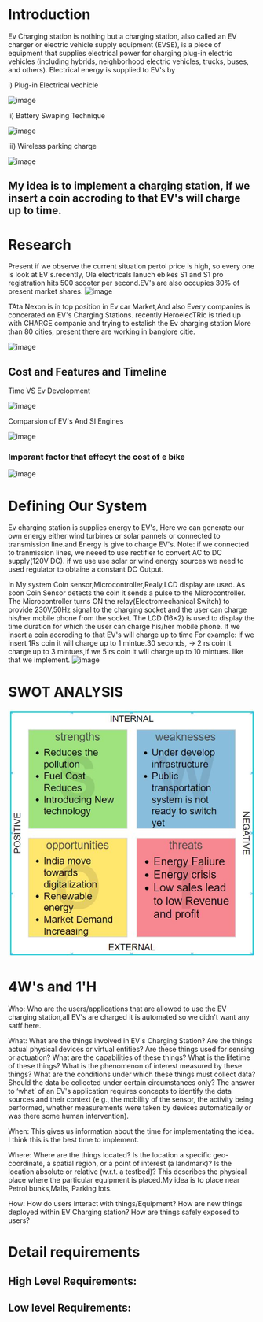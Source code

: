 # Introduction 
Ev Charging station is nothing but a charging station, also called an EV charger or electric vehicle supply equipment (EVSE), is a piece of equipment that supplies electrical power for charging plug-in electric vehicles (including hybrids, neighborhood electric vehicles, trucks, buses, and others).
Electrical energy is supplied to EV's by

i) Plug-in Electrical vechicle

![image](https://upload.wikimedia.org/wikipedia/commons/thumb/7/72/Electric_car_charging_%28ACEA_terminology%29.svg/1920px-Electric_car_charging_%28ACEA_terminology%29.svg.png)

ii) Battery Swaping Technique

![image](https://img.etimg.com/thumb/width-1200,height-900,imgsize-178997,resizemode-1,msid-79874332/industry/auto/auto-news/sun-mobility-aims-to-set-up-100-battery-swapping-stations-in-bengaluru-by-2021-end.jpg)

iii) Wireless parking charge

![image](https://upload.wikimedia.org/wikipedia/commons/thumb/f/fc/Electric_car_wireless_parking_charge_closeup.jpg/1920px-Electric_car_wireless_parking_charge_closeup.jpg)

## My idea is to implement a charging station, if we insert a coin accroding to that EV's will charge up to time. 

# Research
Present if we observe the current situation pertol price is high, so every one is look at EV's.recently, Ola electricals lanuch ebikes S1 and S1 pro registration hits 500 scooter per second.EV's are also occupies 30% of present market shares.
![image](https://www.91-cdn.com/hub/wp-content/uploads/2021/11/electric-car-sales-india-fy-2021-2022.jpg)

TAta Nexon is in top position in Ev car Market,And also Every companies is concerated on EV's Charging Stations.
recently HeroelecTRic is tried up with CHARGE companie and trying to estalish the Ev charging station More than 80 cities, present there are working in banglore citie.

![image](https://img1.wsimg.com/isteam/ip/33245bb6-f268-41f8-a23c-2678092e05a0/WhatsApp%20Image%202020-01-18%20at%2011.11.46%20AM.jpeg)

## Cost and Features and Timeline
Time VS Ev Development

![image ](https://www.researchgate.net/publication/345392256/figure/fig1/AS:1014645091491840@1618921649434/Historical-timeline-of-the-development-of-EV-HEV.png)

Comparsion of EV's And SI Engines

![image](https://i2.wp.com/evduniya.com/wp-content/uploads/2020/04/Example-of-Cost-of-Running-an-Electric-Vehicle-in-India.png?w=800&ssl=1)

### Imporant factor that effecyt the cost of e bike

![image](https://image.cnbcfm.com/api/v1/image/106315306-157772330676720191230_timeline_of_market_development.png?v=1577723332&w=720&h=405)

# Defining Our System
Ev charging station is supplies energy to EV's, Here we can generate our own energy either wind turbines or solar pannels or connected to transmission line.and  Energy is give to charge EV's.
Note: if we connected to tranmission lines, we neeed to use rectifier to convert AC to DC supply(120V DC). if we use use solar or wind energy sources we need to used regulator to obtaine a constant DC Output.

In My system Coin sensor,Microcontroller,Realy,LCD display are used.
As soon Coin Sensor detects the coin it sends a pulse to the Microcontroller. The Microcontroller turns ON the relay(Electromechanical Switch) to provide 230V,50Hz signal to the charging socket and the user can charge his/her mobile phone from the socket. The LCD (16×2) is used to display the time duration for which the user can charge his/her mobile phone.
If we insert a coin accroding to that EV's will charge up to time
For example:
if we insert 1Rs coin it will charge up to 1 mintue.30 seconds, -> 2 rs coin it charge up to 3 mintues,if we 5 rs coin  it will charge up to 10 mintues. like that we implement.
![image](https://resources.altium.com/sites/default/files/inline-images/migrate/aHViPTY1NjQ2JmNtZD1pdGVtZWRpdG9yaW1hZ2UmZmlsZW5hbWU9aXRlbWVkaXRvcmltYWdlXzVhNDZiYzM2YTI4ZTcuanBnJnZlcnNpb249MDAwMCZzaWc9MGU2ZTg5ZmZkYWVmMWYwODc2MmYwNzUzZjI2YmUyM2E%25253D)

# SWOT ANALYSIS

![image](https://github.com/Vamsi-Mudineti/M1_app_Wireless-Waterlevel-Controller/blob/main/swot.png?raw=true)

# 4W's and 1'H
Who:
Who are the users/applications that are allowed to use the EV charging station,all EV's are charged it is automated so  we didn't want any satff here. 

What:
What are the things involved in EV's Charging Station? Are the things actual physical devices or virtual entities? Are these things used for sensing or actuation? What are the capabilities of these things? What is the lifetime of these things? What is the phenomenon of interest measured by these things? What are the conditions under which these things must collect data? Should the data be collected under certain circumstances only? The answer to ‘what’ of an EV's application requires concepts to identify the data sources and their context (e.g., the mobility of the sensor, the activity being performed, whether measurements were taken by devices automatically or was there some human intervention).

When:
This gives us information about the time for implementating the idea. I think this is the best time to implement.

Where:
Where are the things located? Is the location a specific geo-coordinate, a spatial region, or a point of interest (a landmark)? Is the location absolute or relative (w.r.t. a testbed)?
This describes the physical place where the particular equipment is placed.My idea is to place near Petrol bunks,Malls, Parking lots.

How:
How do users interact with things/Equipment? How are new things deployed within EV Charging station? How are things safely exposed to users? 

# Detail requirements
## High Level Requirements:

## Low level Requirements:

